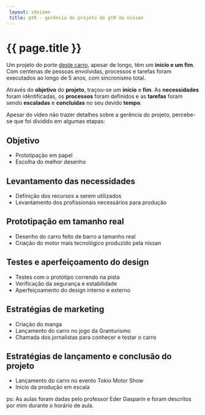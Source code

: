 ```yaml
---
 layout: ideiame
 title: gtR - gerência do projeto do gtR da nissan
---
```


# {{ page.title }} 

Um projeto do porte [deste carro][post-anterior], apesar de longo, têm um **início e um fim**. Com centenas de pessoas envolvidas, processos e tarefas foram executados ao longo de 5 anos, com sincronismo total. 

Através do **objetivo** do **projeto**, traçou-se um **início** e **fim**. As **necessidades** foram idêntificadas, os **processos** foram definidos e as **tarefas** foram sendo **escaladas** e **concluídas** no seu devido **tempo**.

Apesar do vídeo não trazer detalhes sobre a gerência do projeto, percebe-se que foi dividido em algumas etapas:

## Objetivo

* Prototipação em papel
* Escolha do melhor desenho

## Levantamento das necessidades

* Definição dos recursos a serem utilizados
* Levantamento dos profissionais necessários para produção

## Prototipação em tamanho real
  
* Desenho do carro feito de barro a tamanho real
* Criação do motor mais tecnológico produzido pela nissan

## Testes e aperfeiçoamento do design

* Testes com o protótipo correndo na pista
* Verificação da segurança e estabilidade
* Aperfeiçoamento do design interno e externo

## Estratégias de marketing

* Criação do manga
* Lançamento do carro no jogo da Granturismo 
* Chamada dos jornalistas para conhecer e testar o carro

## Estratégias de lançamento e conclusão do projeto

* Lançamento do carro no evento Tokio Motor Show 
* Inicio da produção em escala

ps: As aulas foram dadas pelo professor Eder Gasparin e foram descritos por mim durante o horário de aula.

[post-anterior]: /2010/03/11/gerencia-de-projetos.html

